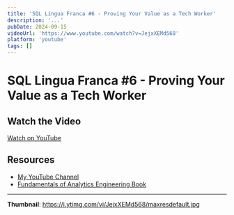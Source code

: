 ```yaml
---
title: 'SQL Lingua Franca #6 - Proving Your Value as a Tech Worker'
description: '...'
pubDate: 2024-09-15
videoUrl: 'https://www.youtube.com/watch?v=JejxXEMd568'
platform: 'youtube'
tags: []
---
```


# SQL Lingua Franca #6 - Proving Your Value as a Tech Worker



## Watch the Video

[Watch on YouTube](https://www.youtube.com/watch?v=JejxXEMd568)

## Resources

- [My YouTube Channel](https://www.youtube.com/juanalytics)
- [Fundamentals of Analytics Engineering Book](https://www.amazon.com/author/jmperafan)

---

**Thumbnail**: https://i.ytimg.com/vi/JejxXEMd568/maxresdefault.jpg
